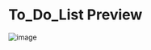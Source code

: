 # To_Do_List Preview
![image](https://github.com/Kartikeyea/todo-list/assets/109058853/9aa1a01b-50b1-4d54-b237-609c54ef6cde)
